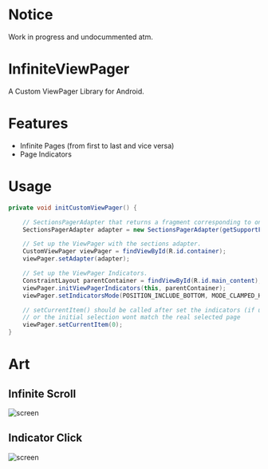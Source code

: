 # Notice
Work in progress and undocummented atm.

# InfiniteViewPager
A Custom ViewPager Library for Android.

# Features
  - Infinite Pages (from first to last and vice versa) 
  - Page Indicators
  
# Usage
```java
private void initCustomViewPager() {

    // SectionsPagerAdapter that returns a fragment corresponding to one of the pages
    SectionsPagerAdapter adapter = new SectionsPagerAdapter(getSupportFragmentManager(), mTotalPages);

    // Set up the ViewPager with the sections adapter.
    CustomViewPager viewPager = findViewById(R.id.container);
    viewPager.setAdapter(adapter);

    // Set up the ViewPager Indicators.
    ConstraintLayout parentContainer = findViewById(R.id.main_content);
    viewPager.initViewPagerIndicators(this, parentContainer);
    viewPager.setIndicatorsMode(POSITION_INCLUDE_BOTTOM, MODE_CLAMPED_HEIGHT, 2);  // optional

    // setCurrentItem() should be called after set the indicators (if using them),
    // or the initial selection wont match the real selected page
    viewPager.setCurrentItem(0);
}
```

# Art

## Infinite Scroll
![screen](../master/art/infinite_scroll.gif)

## Indicator Click
![screen](../master/art/indicators_click.gif)
